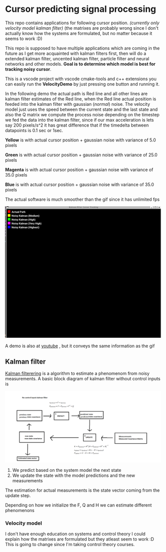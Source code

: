 # Cursor predicting signal processing

This repo contains applications for following cursor position. *(currently only velocity model kalman filter)* (the matrixes are probably wrong since I don't
actually know how the systems are formulated, but no matter because it seems
to work :D)

This repo is supposed to have multiple applications which are coming in the
future as I get more acquainted with kalman filters first, then will
do a extended kalman filter, uncented kalman filter, particle filter and 
neural networks and other models. **Goal is to determine which model
is best for tracking noisy cursor**.

This is a vscode project with vscode cmake-tools and c++ extensions you can
easily run the **VelocityDemo**  by just pressing one button and running it.

In the following demo the actual path is Red line and all other lines
are kalman filter estimates of the Red line, when the Red line actual position
is feeded into the kalman filter with gaussian (*normal*) noise. The velocity model
just uses the speed between the current state and the last state and also the Q
matrix we compute the process noise depending on the timestep we fed the data into
 the kalman filter, since if our max acceleration is lets say 200 pixels/s^2 it
 has great difference that if the timedelta between datapoints is 0.1 sec or 1sec.

**Yellow** is with actual cursor position + gaussian noise with variance of 5.0 pixels

**Green** is with actual cursor position + gaussian noise with variance of 25.0 pixels

**Magenta** is with actual cursor position + gaussian noise with variance of 35.0 pixels

**Blue** is with actual cursor position + gaussian noise with variance of 35.0 pixels

The actual software is much smoother than the gif since it has unlimited fps

![Demo](./images/kalman.gif)


A demo is also at [youtube](https://www.youtube.com/watch?v=pxXbFduKZm0)
, but it conveys the same information as the gif

## Kalman filter

[Kalman filterering](https://en.wikipedia.org/wiki/Kalman_filter) is a algorithm to estimate a phenomenom from noisy measurements. A basic block
diagram of kalman filter without control inputs is

![kalman](./images/kalman.png)

1. We predict based on the system model the next state
2. We update the state with the model predictions and the new measurements

The estimation for actual measurements is the state vector coming from the update step.

Depending on how we initialize the F, Q and H we can estimate different phenomenons

### Velocity model

I don't have enough education on systems and control theory I could explain
how the matrixes are formulated but they atleast seem to work :D This
is going to change since I'm taking control theory courses.
